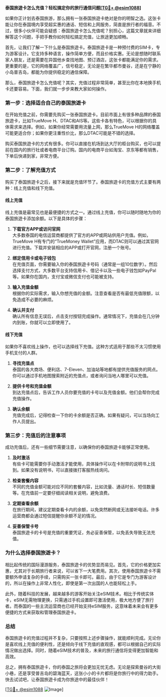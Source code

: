 **泰国旅遊卡怎么充值？轻松搞定你的旅行通信问题[[TG💪+ @esim1088](https://t.me/s/esim1088)]**

如果你正计划去泰国旅游，那么拥有一张泰国旅遊卡绝对是你的明智之选。这张卡能让你在泰国境内享受超实惠的通话、短信和上网服务，简直是旅行者的福音。不过，很多小伙伴可能会疑惑：泰国旅遊卡怎么充值呢？别担心，这篇文章就来详细解答这个问题，手把手教你如何轻松搞定充值，让旅途更加顺畅。

首先，让我们了解一下什么是泰国旅遊卡。泰国旅遊卡是一种预付费的SIM卡，专为游客设计。它支持多种语言，操作简单方便，而且价格实惠。无论是想随时联系家人朋友，还是需要在异国他乡查找地图、预订酒店，这张卡都能满足你的需求。更重要的是，它的网络覆盖广，信号稳定，无论是在繁华都市曼谷，还是在宁静的小岛普吉岛，都能为你提供稳定的通信保障。

那么，泰国旅遊卡怎么充值呢？其实，充值过程非常简单，甚至比你在本地换手机卡还要容易。下面，我们就一步步来教大家如何操作。

### **第一步：选择适合自己的泰国旅遊卡**

在开始充值之前，你需要先购买一张泰国旅遊卡。目前市面上有很多种品牌的泰国旅遊卡，比如TrueMove H、DTAC和AIS等。这些卡各有特色，可以根据你的具体需求来选择。例如，如果你经常需要用流量上网，那么TrueMove H的网络覆盖可能更适合你；如果你更注重性价比，那么DTAC可能是不错的选择。

购买泰国旅遊卡的方式有很多。你可以直接在机场到达大厅的柜台购买，也可以提前在国内的旅行社或者电商平台订购。国内的电商平台如淘宝、京东等都有销售，下单后快递到家，非常方便。

### **第二步：了解充值方式**

购买了泰国旅遊卡之后，接下来就是充值环节了。泰国旅遊卡的充值方式主要有两种：线上充值和线下充值。

#### **线上充值**
线上充值是最常见也是最便捷的方式之一。通过线上充值，你可以随时随地为你的泰国旅遊卡添加余额。以下是具体的步骤：

1. **下载官方APP或访问官网**  
   大多数泰国的电信运营商都提供了官方的APP或网站供用户充值。例如，TrueMove H有专门的“TrueMoney Wallet”应用，而DTAC则可以通过其官网进行充值。下载并安装相应的APP或打开官网，注册一个账号。

2. **绑定信用卡或电子钱包**  
   在充值页面，你需要输入你的泰国旅遊卡号码（通常是一组10位数字）。然后选择支付方式，大多数平台支持信用卡、借记卡以及一些电子钱包如PayPal等。如果你在国内，支付宝或微信支付也可能被支持。

3. **输入充值金额**  
   根据你的实际需求，输入你想充值的金额。注意查看是否有最低充值限额，以免造成不必要的麻烦。

4. **确认并支付**  
   确认所有信息无误后，点击支付按钮完成操作。通常情况下，充值会在几分钟内到账，你就可以立即使用了。

#### **线下充值**
如果你不喜欢线上操作，也可以选择线下充值。这种方式适用于那些不太习惯使用手机支付的人群。

1. **寻找充值点**  
   泰国的各大商场、便利店、7-Eleven、加油站等地都有提供充值服务的网点。你可以通过手机地图搜索附近的充值点，或者询问当地人哪里可以充值。

2. **提供卡号和充值金额**  
   到达充值点后，告诉工作人员你要充值的卡号以及充值金额。他们会帮你完成充值操作。

3. **确认余额**  
   充值完成后，记得检查一下你的卡余额是否正确。如果有疑问，可以当场向工作人员提出。

### **第三步：充值后的注意事项**

成功充值后，还有一些细节需要注意，以确保你的泰国旅遊卡能够正常使用。

1. **及时激活**  
   有些卡可能需要你手动激活才能使用，具体操作可以在卡附带的说明书上找到。如果没有说明书，可以直接拨打客服热线询问。

2. **检查套餐内容**  
   不同的充值金额可能对应不同的套餐内容，比如流量、通话时长、短信数量等。在充值前一定要仔细阅读相关说明，避免浪费。

3. **定期查看余额**  
   在旅行期间，建议定期查看卡内的余额，以免突然断网或无法接听电话。许多运营商都会通过短信提醒你余额不足的情况。

4. **妥善保管卡号**  
   泰国旅遊卡的卡号是充值的重要凭证，务必妥善保管，以免丢失导致无法充值。

### **为什么选择泰国旅遊卡？**

相比起传统的国际漫游服务，泰国旅遊卡的优势显而易见。首先，它的价格更加实惠，尤其对于长期旅行者来说，可以省下一大笔费用。其次，使用泰国旅遊卡不需要额外申请复杂的手续，只需购买一张卡即可。最后，由于它是专门为游客设计的，所以在操作上非常人性化，即使是第一次出国的人也能轻松上手。

此外，随着科技的发展，越来越多的游客开始关注eSIM技术。相比于传统实体卡，eSIM无需物理更换，只需通过手机设置即可激活使用，极大地方便了旅行者。而泰国的一些主流运营商也已经开始支持eSIM服务，这意味着未来会有更多便捷的方式来获取和管理泰国旅遊卡。

### **总结**

泰国旅遊卡的充值过程并不复杂，只要按照上述步骤操作，就能顺利完成。无论你是喜欢线上充值的便利性，还是倾向于线下充值的直观感，都可以根据自己的实际情况做出选择。同时，随着eSIM技术的普及，未来的旅行通信将变得更加智能和高效。

总之，拥有泰国旅遊卡，你的泰国之旅将会更加无忧无虑。无论是探索曼谷的大街小巷，还是享受普吉岛的碧海蓝天，这张小小的卡片都将是你旅行中的得力助手。快去试试吧，让泰国旅遊卡成为你旅途中的最佳伙伴！

[[TG💪+ @esim1088](https://t.me/s/esim1088) ![Image](https://i.postimg.cc/4NQfJmqS/Snipaste-2025-05-13-00-14-12.png)]